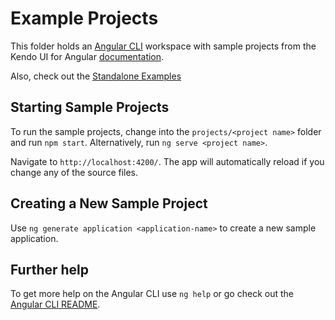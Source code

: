 # Example Projects

This folder holds an [Angular CLI](https://github.com/angular/angular-cli) workspace with sample projects from the Kendo UI for Angular [documentation](http://www.telerik.com/kendo-angular-ui/components).

Also, check out the [Standalone Examples](../examples-standalone) 

## Starting Sample Projects

To run the sample projects, change into the `projects/<project name>` folder and run `npm start`. Alternatively, run `ng serve <project name>`.

Navigate to `http://localhost:4200/`. The app will automatically reload if you change any of the source files.

## Creating a New Sample Project

Use `ng generate application <application-name>` to create a new sample application.

## Further help

To get more help on the Angular CLI use `ng help` or go check out the [Angular CLI README](https://github.com/angular/angular-cli/blob/master/README.md).
